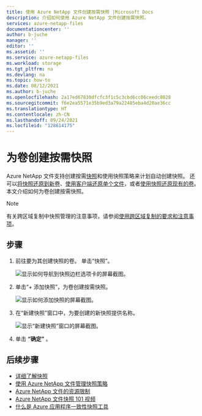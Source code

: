 ```yaml
---
title: 使用 Azure NetApp 文件创建按需快照 |Microsoft Docs
description: 介绍如何使用 Azure NetApp 文件创建按需快照。
services: azure-netapp-files
documentationcenter: ''
author: b-juche
manager: ''
editor: ''
ms.assetid: ''
ms.service: azure-netapp-files
ms.workload: storage
ms.tgt_pltfrm: na
ms.devlang: na
ms.topic: how-to
ms.date: 08/12/2021
ms.author: b-juche
ms.openlocfilehash: 2a17ed67830dfcfc3f1c5c3cbd6cc06ceedc8028
ms.sourcegitcommit: f6e2ea5571e35b9ed3a79a22485eba4d20ae36cc
ms.translationtype: HT
ms.contentlocale: zh-CN
ms.lasthandoff: 09/24/2021
ms.locfileid: "128614175"
---
```

# <a name="create-an-on-demand-snapshot-for-a-volume"></a>为卷创建按需快照

Azure NetApp 文件支持创建按需[快照](snapshots-introduction.md)和使用快照策略来计划自动创建快照。 还可以[将快照还原到新卷](snapshots-restore-new-volume.md)、[使用客户端还原单个文件](snapshots-restore-file-client.md)，或者[使用快照还原现有的卷](snapshots-revert-volume.md)。 本文介绍如何为卷创建按需快照。 

> [!NOTE] 
> 有关跨区域复制中快照管理的注意事项，请参阅[使用跨区域复制的要求和注意事项](cross-region-replication-requirements-considerations.md)。
 
## <a name="steps"></a>步骤

1.  前往要为其创建快照的卷。 单击“快照”。

    ![显示如何导航到快照边栏选项卡的屏幕截图。](../media/azure-netapp-files/azure-netapp-files-navigate-to-snapshots.png)

2.  单击“+ 添加快照”，为卷创建按需快照。

    ![显示如何添加快照的屏幕截图。](../media/azure-netapp-files/azure-netapp-files-add-snapshot.png)

3.  在“新建快照”窗口中，为要创建的新快照提供名称。   

    ![显示“新建快照”窗口的屏幕截图。](../media/azure-netapp-files/azure-netapp-files-new-snapshot.png)

4. 单击 **“确定”** 。 

## <a name="next-steps"></a>后续步骤

* [详细了解快照](snapshots-introduction.md)
* [使用 Azure NetApp 文件管理快照策略](snapshots-manage-policy.md)
* [Azure NetApp 文件的资源限制](azure-netapp-files-resource-limits.md)
* [Azure NetApp 文件快照 101 视频](https://www.youtube.com/watch?v=uxbTXhtXCkw&feature=youtu.be)
* [什么是 Azure 应用程序一致性快照工具](azacsnap-introduction.md)

